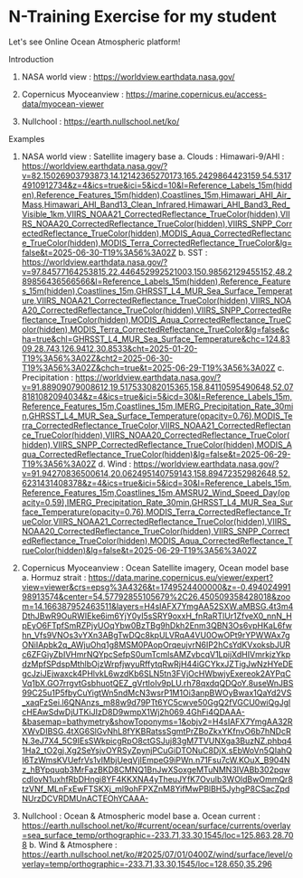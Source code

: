 # N-Training Exercise for my student 

Let's see Online Ocean Atmospheric platform!

Introduction 

1. NASA world view : https://worldview.earthdata.nasa.gov/

2. Copernicus Myoceanview : https://marine.copernicus.eu/access-data/myocean-viewer

3. Nullchool : https://earth.nullschool.net/ko/


Examples

1. NASA world view : Satellite imagery base
   a. Clouds : Himawari-9/AHI : https://worldview.earthdata.nasa.gov/?v=82.15026903793873,14.12142365270173,165.2429864423159,54.53174910912734&z=4&ics=true&ici=5&icd=10&l=Reference_Labels_15m(hidden),Reference_Features_15m(hidden),Coastlines_15m,Himawari_AHI_Air_Mass,Himawari_AHI_Band13_Clean_Infrared,Himawari_AHI_Band3_Red_Visible_1km,VIIRS_NOAA21_CorrectedReflectance_TrueColor(hidden),VIIRS_NOAA20_CorrectedReflectance_TrueColor(hidden),VIIRS_SNPP_CorrectedReflectance_TrueColor(hidden),MODIS_Aqua_CorrectedReflectance_TrueColor(hidden),MODIS_Terra_CorrectedReflectance_TrueColor&lg=false&t=2025-06-30-T19%3A56%3A02Z
   b. SST : https://worldview.earthdata.nasa.gov/?v=97.84577164253815,22.446452992521003,150.98562129455152,48.289856436566566&l=Reference_Labels_15m(hidden),Reference_Features_15m(hidden),Coastlines_15m,GHRSST_L4_MUR_Sea_Surface_Temperature,VIIRS_NOAA21_CorrectedReflectance_TrueColor(hidden),VIIRS_NOAA20_CorrectedReflectance_TrueColor(hidden),VIIRS_SNPP_CorrectedReflectance_TrueColor(hidden),MODIS_Aqua_CorrectedReflectance_TrueColor(hidden),MODIS_Terra_CorrectedReflectance_TrueColor&lg=false&cha=true&chl=GHRSST_L4_MUR_Sea_Surface_Temperature&chc=124.8309,28.743,126.9412,30.8533&cht=2025-01-20-T19%3A56%3A02Z&cht2=2025-06-30-T19%3A56%3A02Z&chch=true&t=2025-06-29-T19%3A56%3A02Z
   c. Precipitation : https://worldview.earthdata.nasa.gov/?v=91.88909079008612,19.517533082015365,158.84110595490648,52.078181082094034&z=4&ics=true&ici=5&icd=30&l=Reference_Labels_15m,Reference_Features_15m,Coastlines_15m,IMERG_Precipitation_Rate_30min,GHRSST_L4_MUR_Sea_Surface_Temperature(opacity=0.76),MODIS_Terra_CorrectedReflectance_TrueColor,VIIRS_NOAA21_CorrectedReflectance_TrueColor(hidden),VIIRS_NOAA20_CorrectedReflectance_TrueColor(hidden),VIIRS_SNPP_CorrectedReflectance_TrueColor(hidden),MODIS_Aqua_CorrectedReflectance_TrueColor(hidden)&lg=false&t=2025-06-29-T19%3A56%3A02Z
   d. Wind : https://worldview.earthdata.nasa.gov/?v=91.94270836500614,20.062495140759143,158.89472352982648,52.6231431408378&z=4&ics=true&ici=5&icd=30&l=Reference_Labels_15m,Reference_Features_15m,Coastlines_15m,AMSRU2_Wind_Speed_Day(opacity=0.59),IMERG_Precipitation_Rate_30min,GHRSST_L4_MUR_Sea_Surface_Temperature(opacity=0.76),MODIS_Terra_CorrectedReflectance_TrueColor,VIIRS_NOAA21_CorrectedReflectance_TrueColor(hidden),VIIRS_NOAA20_CorrectedReflectance_TrueColor(hidden),VIIRS_SNPP_CorrectedReflectance_TrueColor(hidden),MODIS_Aqua_CorrectedReflectance_TrueColor(hidden)&lg=false&t=2025-06-29-T19%3A56%3A02Z

2. Copernicus Myoceanview : Ocean Satellite imagery, Ocean model base
   a. Hormuz strait : https://data.marine.copernicus.eu/viewer/expert?view=viewer&crs=epsg%3A4326&t=1749524400000&z=-0.49402499198913574&center=54.57792855105679%2C26.450509358428018&zoom=14.166387952463511&layers=H4sIAFX7YmgAA52SXW.aMBSG.4t3m4DthJBwR9OuRWIEke6im6YjY0yI5sSRY9oxxH_fnRaRTlUr1ZfveX0_nnN_HpEyO6FTpfSmRZPjyUOqYbw0BzTBg9hDkh2Enm3QBN3Os6vpHKaL6fwhn_Vfs9VNOs3vYXn3ABgTwDQc8kpULVRqA4VU0OwOPt9rYPWWAx7gONiIApbk2q_AWjuOhq1g8MSM0PAopOrqeujvrN6IP2hCsYdKVxoksbJURc6ZFGiyZbIVHmrNQYpcSefpS0umTcmlsAMZvbcqV1LpijXdHIVmrkjzYkpdzMpfSPdspMthlbOjzWrpfjwyuRffytqRwRjH44iGCYkxJZTigJwNzHYeDEgcJziJEjwaxck4PHlvkL6wzdKb6SLN5tn3FVjOcHWbwjyExereok2AYPqCVq1bX.GO7rrgvtGsbhuotQEZ_gVrtloIv9pLU.rh78qxdqQDQoY.8useWnJBS99C25u1P5fbyCuYigtWn5ndMcN3wsrP1M1Oi3anpBWOyBwax1QaYd2VS_xaqFzSei.l6QNAnzs_m88w9d79PTt6YC5cwve50GgQ2fVGCU0wiQgJglcHEAwSdwDjUTKiJIzD8D9wmpX1Wj2h069.4GhFi4QDAAA-&basemap=bathymetry&showToponyms=1&objv2=H4sIAFX7YmgAA32RXWvDIBSG.4tXG6SlGvNhL8fYKBRatssSgmtPrZBoZkxYKfnvO6b7hNDcRN.3eJ7X4_5C9IEsSWkpicgRpO8ctGSJuj83gM7TVUNXga3BuzNZ.phbq41Ha2_tO2gj.Xg2SeYsjvOYRSyZpynjPCuGiDTONuC8DjX.sEbWoVn5QIahQI6TzWmsKVUefrVs1vIMbjUeqVjIEmpeG9iPWn.n71Fsu7cW.KOuX_B904Nz_hBYpquqb3MrFazBKD8CMNQ1BnJwXSoxgeMTuNMN3IVABb302pqwcdIovN1uxhfRbDHngi8YF4KKXNA4yTheuJYfK7Ovulb3WOldBwOmmQr8tzVNf_MLnFxEwFTSKXj_ml9ohFPXZnM8YifMwPBlBH5JyhgP8CSacZpdNUrzDCVRDMUnACTEOhYCAAA- 

3. Nullchool : Ocean & Atmospheric model base
   a. Ocean current : https://earth.nullschool.net/ko/#current/ocean/surface/currents/overlay=sea_surface_temp/orthographic=-233.71,33.30,1545/loc=125.863,28.708
   b. Wind & Atmosphere :  https://earth.nullschool.net/ko/#2025/07/01/0400Z/wind/surface/level/overlay=temp/orthographic=-233.71,33.30,1545/loc=128.650,35.296
